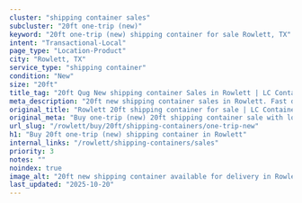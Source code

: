 ```yaml
---
cluster: "shipping container sales"
subcluster: "20ft one-trip (new)"
keyword: "20ft one-trip (new) shipping container for sale Rowlett, TX"
intent: "Transactional-Local"
page_type: "Location-Product"
city: "Rowlett, TX"
service_type: "shipping container"
condition: "New"
size: "20ft"
title_tag: "20ft Qug New shipping container Sales in Rowlett | LC Container"
meta_description: "20ft new shipping container sales in Rowlett. Fast delivery, competitive pricing. Serving shipping containers area. Quote ID: 4M9. Call (214) 524-4168 for your free quote today."
original_title: "Rowlett 20ft shipping container for sale | LC Container"
original_meta: "Buy one-trip (new) 20ft shipping container sale with local delivery in Rowlett, TX. LC Container — local Since 2003. Request a fast quote today."
url_slug: "/rowlett/buy/20ft/shipping-containers/one-trip-new"
h1: "Buy 20ft one-trip (new) shipping container in Rowlett"
internal_links: "/rowlett/shipping-containers/sales"
priority: 3
notes: ""
noindex: true
image_alt: "20ft new shipping container available for delivery in Rowlett"
last_updated: "2025-10-20"
---
```


<!-- TODO: Add unique city/inventory copy, images, and internal links here. -->
